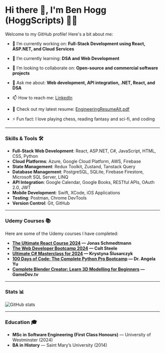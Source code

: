 # Hi there 👋, I'm Ben Hogg (HoggScripts) 👨‍💻

Welcome to my GitHub profile! Here's a bit about me:

- 🔭 I’m currently working on: **Full-Stack Development using React, ASP.NET, and Cloud Services**
- 🌱 I’m currently learning: **DSA and Web Development**
- 👯 I’m looking to collaborate on: **Open-source and commercial software projects**
- 💬 Ask me about: **Web development, API integration, .NET, React, and DSA**
- 📫 How to reach me: [LinkedIn](https://www.linkedin.com/in/ben-hogg-a1471b308)
- 📝 Check out my latest resume: [EngineeringResumeAlt.pdf](https://github.com/user-attachments/files/17803773/EngineeringResumeAlt.pdf)

- ⚡ Fun fact: I love playing chess, reading fantasy and sci-fi, and coding

---

### Skills & Tools 🛠

- **Full-Stack Web Development**: React, ASP.NET, C#, JavaScript, HTML, CSS, Python
- **Cloud Platforms**: Azure, Google Cloud Platform, AWS, Firebase
- **State Management**: Redux Toolkit, Zustand, Tanstack Query
- **Database Management**: PostgreSQL, SQLite, Firebase Firestore, Microsoft SQL Server, LINQ
- **API Integration**: Google Calendar, Google Books, RESTful APIs, OAuth 2.0, JWT
- **Mobile Development**: Swift, XCode, iOS Applications
- **Testing**: Postman, Chrome DevTools
- **Version Control**: Git, GitHub

---

### Udemy Courses 📚

Here are some of the Udemy courses I have completed:

- **[The Ultimate React Course 2024](https://www.udemy.com/course/react-redux/) — Jonas Schmedtmann** 
- **[The Web Developer Bootcamp 2024](https://www.udemy.com/course/the-web-developer-bootcamp/) — Colt Steele** 
- **[Ultimate C# Masterclass for 2024](https://www.udemy.com/course/ultimate-csharp-masterclass/) — Krystyna Ślusarczyk**
- **[100 Days of Code: The Complete Python Pro Bootcamp](https://www.udemy.com/course/100-days-of-code/) — Dr. Angela Yu** 
- **[Complete Blender Creator: Learn 3D Modelling for Beginners](https://www.udemy.com/course/blendertutorial/) — GameDev.tv** 

---

### Stats 📊

![GitHub stats](https://github-readme-stats.vercel.app/api?username=HoggScripts&show_icons=true)

---

### Education 🎓

- **MSc in Software Engineering (First Class Honours)** — University of Westminster (2024)
- **BA in History** — Saint Mary’s University (2014)

